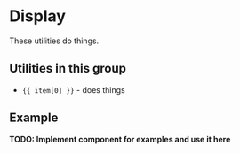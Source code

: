 <script setup>
  import display from './display'
</script>

# Display

These utilities do things.

## Utilities in this group

<ul v-for="item in display">
  <li><code>{{ item[0] }}</code> - does things</li>
</ul>

## Example

**TODO: Implement component for examples and use it here**
